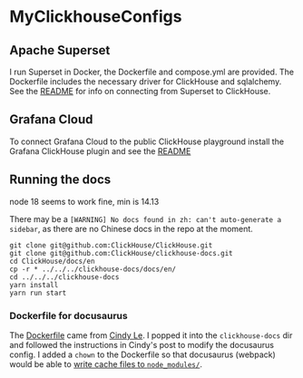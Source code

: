 # MyClickhouseConfigs

## Apache Superset
I run Superset in Docker, the Dockerfile and compose.yml are provided.  The Dockerfile
includes the necessary driver for ClickHouse and sqlalchemy.  See the
[README](ApacheSuperset/README.md) for info on connecting from Superset to ClickHouse.

## Grafana Cloud
To connect Grafana Cloud to the public ClickHouse playground install the Grafana
ClickHouse plugin and see the [README](GrafanaCloud.md)

## Running the docs
node 18 seems to work fine, min is 14.13

There may be a `[WARNING] No docs found in zh: can't auto-generate a sidebar`, as there are no Chinese 
docs in the repo at the moment.

```
git clone git@github.com:ClickHouse/ClickHouse.git
git clone git@github.com:ClickHouse/clickhouse-docs.git
cd ClickHouse/docs/en
cp -r * ../../../clickhouse-docs/docs/en/
cd ../../../clickhouse-docs
yarn install
yarn run start
```

### Dockerfile for docusaurus

The [Dockerfile](https://github.com/DanRoscigno/MyClickhouseConfigs/blob/main/Docker/Dockerfile) came from 
[Cindy Le](https://dev.to/cindyledev/how-to-dockerize-a-docusaurus-v2-application-fp7).
I popped it into the `clickhouse-docs` dir and followed the instructions in Cindy's post
to modify the docusaurus config.  I added a `chown` to the Dockerfile so that docusaurus (webpack)
would be able to [write cache files to `node_modules/`](https://webpack.js.org/configuration/cache/#cachecachedirectory).
